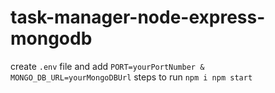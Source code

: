 # task-manager-node-express-mongodb

create `.env` file and add `PORT=yourPortNumber & MONGO_DB_URL=yourMongoDBUrl` 
steps to run
`npm i
 npm start
`
